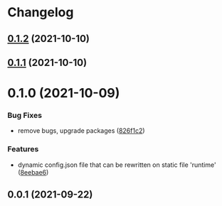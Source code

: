 # Changelog

## [0.1.2](https://github.com/platyplus/platyplus/compare/charts-platyplus@0.1.1...charts-platyplus@0.1.2) (2021-10-10)

## [0.1.1](https://github.com/platyplus/platyplus/compare/charts-platyplus@0.1.0...charts-platyplus@0.1.1) (2021-10-10)

# 0.1.0 (2021-10-09)

### Bug Fixes

- remove bugs, upgrade packages ([826f1c2](https://github.com/platyplus/platyplus/commit/826f1c2c2147ed1b436e9f58b36d1fc4346d7f91))

### Features

- dynamic config.json file that can be rewritten on static file 'runtime' ([8eebae6](https://github.com/platyplus/platyplus/commit/8eebae64d4039e6a05503abb58b03c11dfaaf9b6))

## 0.0.1 (2021-09-22)
